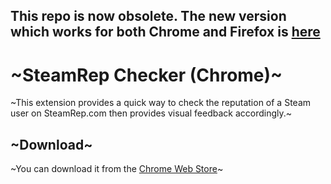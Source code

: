 ## This repo is now obsolete. The new version which works for both Chrome and Firefox is [here](https://github.com/0xffffabcd/steamrep-checker)

~SteamRep Checker (Chrome)~
==========================

~This extension provides a quick way to check the reputation of a Steam user on SteamRep.com then provides visual
feedback accordingly.~

~Download~
--------

~You can download it from the [Chrome Web Store](https://chrome.google.com/webstore/detail/steamrep-checker/egnijmkeaaclmednfcjhmhangbfipidf)~
